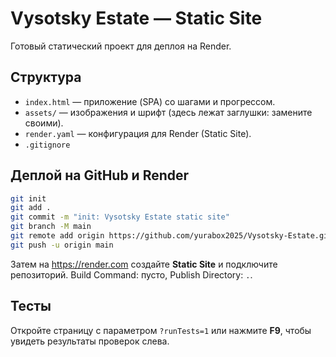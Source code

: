 # Vysotsky Estate — Static Site

Готовый статический проект для деплоя на Render.

## Структура
- `index.html` — приложение (SPA) со шагами и прогрессом.
- `assets/` — изображения и шрифт (здесь лежат заглушки: замените своими).
- `render.yaml` — конфигурация для Render (Static Site).
- `.gitignore`

## Деплой на GitHub и Render
```bash
git init
git add .
git commit -m "init: Vysotsky Estate static site"
git branch -M main
git remote add origin https://github.com/yurabox2025/Vysotsky-Estate.git
git push -u origin main
```
Затем на https://render.com создайте **Static Site** и подключите репозиторий.
Build Command: пусто, Publish Directory: `.`.

## Тесты
Откройте страницу с параметром `?runTests=1` или нажмите **F9**, чтобы увидеть результаты проверок слева.
